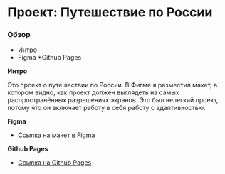 # Проект: Путешествие по России

### Обзор
* Интро
* Figma
*Github Pages

**Интро**

Это проект о путешествии по России.
В Фигме я разместил макет, в котором видно, как проект должен выглядеть на самых распространённых разрешениях экранов.
Это был нелегкий проект, потому что он включает работу в себя работу с адаптивностью.

**Figma**

* [Ссылка на макет в Figma](https://www.figma.com/file/5S2WSbEFL6awjVWJ0NWL8Q/Sprint-3_-Russia-_-desktop-mobile?node-id=28503%3A0)

**Github Pages**

* [Ссылка на Github Pages](https://ignatii1.github.io/russian-travel/index.html)
